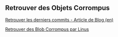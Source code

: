 ## Retrouver des Objets Corrompus ##

[Retrouver les derniers commits - Article de Blog (en)](http://programblings.com/2008/06/07/the-illustrated-guide-to-recovering-lost-commits-with-git)

[Retrouver des Blob Corrompus par Linus](http://www.kernel.org/pub/software/scm/git/docs/howto/recover-corrupted-blob-object.txt)
